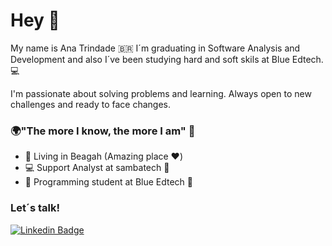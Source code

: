 # Hey  👋

My name is Ana Trindade 🇧🇷
I´m graduating in Software Analysis and Development and also I´ve been studying hard and soft skils at Blue Edtech.   💻

I'm passionate about solving problems and learning. Always open to new challenges and ready to face changes.

### 🌍"The more I know, the more I am" 🧠

-   📍  Living in Beagah (Amazing place ❤️)
-   💻   Support Analyst at sambatech  🐝
-   🌈  Programming student at Blue Edtech 💙

### Let´s talk! 
[![Linkedin Badge](https://img.shields.io/badge/-LinkedIn-blue?style=flat-square&logo=Linkedin&logoColor=white&link=https://https://www.linkedin.com/in/ana-santanazt/)](https://www.linkedin.com/in/ana-santanazt/)

